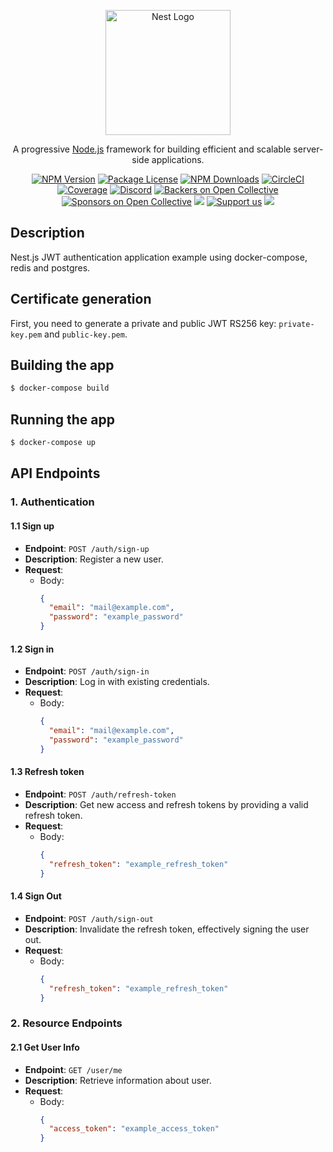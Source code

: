 <p align="center">
  <a href="http://nestjs.com/" target="blank"><img src="https://nestjs.com/img/logo-small.svg" width="200" alt="Nest Logo" /></a>
</p>

[circleci-image]: https://img.shields.io/circleci/build/github/nestjs/nest/master?token=abc123def456
[circleci-url]: https://circleci.com/gh/nestjs/nest

  <p align="center">A progressive <a href="http://nodejs.org" target="_blank">Node.js</a> framework for building efficient and scalable server-side applications.</p>
    <p align="center">
<a href="https://www.npmjs.com/~nestjscore" target="_blank"><img src="https://img.shields.io/npm/v/@nestjs/core.svg" alt="NPM Version" /></a>
<a href="https://www.npmjs.com/~nestjscore" target="_blank"><img src="https://img.shields.io/npm/l/@nestjs/core.svg" alt="Package License" /></a>
<a href="https://www.npmjs.com/~nestjscore" target="_blank"><img src="https://img.shields.io/npm/dm/@nestjs/common.svg" alt="NPM Downloads" /></a>
<a href="https://circleci.com/gh/nestjs/nest" target="_blank"><img src="https://img.shields.io/circleci/build/github/nestjs/nest/master" alt="CircleCI" /></a>
<a href="https://coveralls.io/github/nestjs/nest?branch=master" target="_blank"><img src="https://coveralls.io/repos/github/nestjs/nest/badge.svg?branch=master#9" alt="Coverage" /></a>
<a href="https://discord.gg/G7Qnnhy" target="_blank"><img src="https://img.shields.io/badge/discord-online-brightgreen.svg" alt="Discord"/></a>
<a href="https://opencollective.com/nest#backer" target="_blank"><img src="https://opencollective.com/nest/backers/badge.svg" alt="Backers on Open Collective" /></a>
<a href="https://opencollective.com/nest#sponsor" target="_blank"><img src="https://opencollective.com/nest/sponsors/badge.svg" alt="Sponsors on Open Collective" /></a>
  <a href="https://paypal.me/kamilmysliwiec" target="_blank"><img src="https://img.shields.io/badge/Donate-PayPal-ff3f59.svg"/></a>
    <a href="https://opencollective.com/nest#sponsor"  target="_blank"><img src="https://img.shields.io/badge/Support%20us-Open%20Collective-41B883.svg" alt="Support us"></a>
  <a href="https://twitter.com/nestframework" target="_blank"><img src="https://img.shields.io/twitter/follow/nestframework.svg?style=social&label=Follow"></a>
</p>
  <!--[![Backers on Open Collective](https://opencollective.com/nest/backers/badge.svg)](https://opencollective.com/nest#backer)
  [![Sponsors on Open Collective](https://opencollective.com/nest/sponsors/badge.svg)](https://opencollective.com/nest#sponsor)-->

## Description

Nest.js JWT authentication application example using docker-compose, redis and postgres.

## Сertificate generation

First, you need to generate a private and public JWT RS256 key: `private-key.pem` and `public-key.pem`.

## Building the app

```bash
$ docker-compose build
```

## Running the app

```bash
$ docker-compose up
```

## API Endpoints

### 1. Authentication

#### 1.1 Sign up

- **Endpoint**: `POST /auth/sign-up`
- **Description**: Register a new user.
- **Request**:
    - Body:
      ```json
      {
        "email": "mail@example.com",
        "password": "example_password"
      }
      ```
#### 1.2 Sign in

- **Endpoint**: `POST /auth/sign-in`
- **Description**: Log in with existing credentials.
- **Request**:
    - Body:
      ```json
      {
        "email": "mail@example.com",
        "password": "example_password"
      }
      ```
#### 1.3 Refresh token

- **Endpoint**: `POST /auth/refresh-token`
- **Description**: Get new access and refresh tokens by providing a valid refresh token.
- **Request**:
    - Body:
      ```json
      {
        "refresh_token": "example_refresh_token"
      }
      ```
#### 1.4 Sign Out

- **Endpoint**: `POST /auth/sign-out`
- **Description**: Invalidate the refresh token, effectively signing the user out.
- **Request**:
    - Body:
      ```json
      {
        "refresh_token": "example_refresh_token"
      }
      ```
### 2. Resource Endpoints

#### 2.1 Get User Info

- **Endpoint**: `GET /user/me`
- **Description**: Retrieve information about user.
- **Request**:
    - Body:
      ```json
      {
        "access_token": "example_access_token"
      }
      ```

